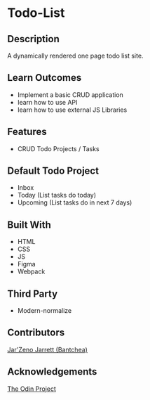 # Todo-List

## Description
A dynamically rendered one page todo list site.

## Learn Outcomes
* Implement a basic CRUD application
* learn how to use API
* learn how to use external JS Libraries

## Features
* CRUD Todo Projects / Tasks
        
## Default Todo Project
* Inbox
* Today (List tasks do today)
* Upcoming (List tasks do in next 7 days)
    
## Built With
* HTML
* CSS
* JS
* Figma
* Webpack

## Third Party
* Modern-normalize

## Contributors
[Jar'Zeno Jarrett (Bantchea)](<https://github.com/Bantchee>)

## Acknowledgements
[The Odin Project](<https://www.theodinproject.com/>)